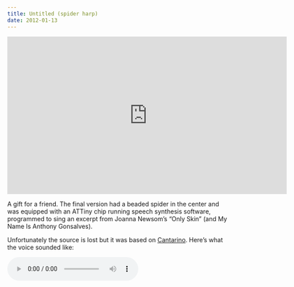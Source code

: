 ```yaml
---
title: Untitled (spider harp)
date: 2012-01-13
---
```


<iframe width="640" height="360" src="http://youtube.com/embed/IPoJRY8zuvU" frameborder="0" webkitallowfullscreen mozallowfullscreen allowfullscreen></iframe>

A gift for a friend. The final version had a beaded spider in the center and was
equipped with an ATTiny chip running speech synthesis software, programmed to
sing an excerpt from Joanna Newsom’s “Only Skin” (and My Name Is Anthony Gonsalves).

Unfortunately the source is lost but it was based on <a href="https://github.com/taksan/Arduino-Lab/blob/master/cantarino/speech_daisybell.pde">Cantarino</a>. Here’s what the voice sounded like:

<audio src="/works/spider/spidervox.mp3" preload="metadata" controls></audio>

  
